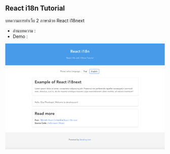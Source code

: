 React i18n Tutorial
---

บทความการทำเว็บ 2 ภาษาด้วย React i18next

* อ่านบทความ :
* Demo : 

![Screenshot](screenshot.png)
